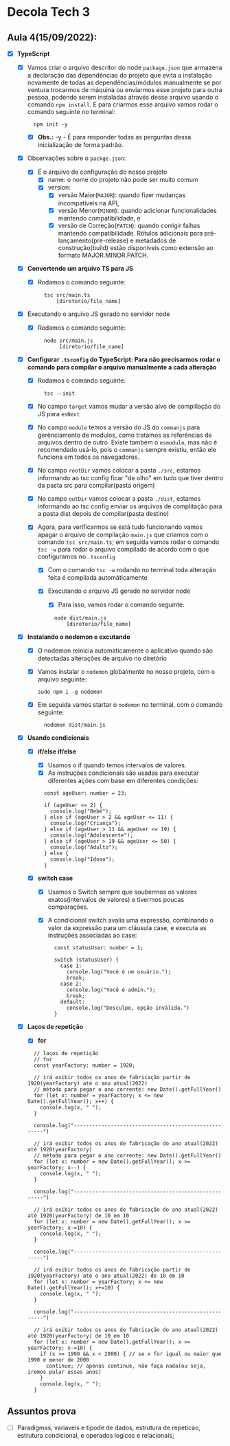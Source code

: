 # Decola Tech 3

## Aula 4(15/09/2022):
    
- [x] **TypeScript**

  -[x] Vamos criar o arquivo descritor do node `package.json` que armazena a declaração das dependências do projeto que evita a instalação novamente de todas as dependências/módulos manualmente se por ventura trocarmos de máquina ou enviarmos esse projeto para outra pessoa, podendo serem instaladas através desse arquivo usando o comando `npm install`. E para criarmos esse arquivo vamos rodar o comando seguinte no terminal:

    ```
      npm init -y
    ```
    -[x] **Obs.:** -y - É para responder todas as perguntas dessa inicialização de forma padrão.

  - [x] Observações sobre o `packge.json`:
    - [x] É o arquivo de configuração do nosso projeto
      - [x] name: o nome do projeto não pode ser muito comum
      - [x] version: 
        - [x] versão Maior(`MAJOR`): quando fizer mudanças incompatíveis na API,
        - [x] versão Menor(`MINOR`): quando adicionar funcionalidades mantendo compatibilidade, e
        - [x] versão de Correção(`PATCH`): quando corrigir falhas mantendo compatibilidade. Rótulos adicionais para pré-lançamento(pre-release) e metadados de construção(build) estão disponíveis como extensão ao formato MAJOR.MINOR.PATCH.

  - [x] **Convertendo um arquivo TS para JS**
    - [x] Rodamos o comando seguinte:

      ``` 
        tsc src/main.ts
            [diretorio/file_name]
      ```

  - [x] Executando o arquivo JS gerado no servidor node
    - [x] Rodamos o comando seguinte:

      ``` 
        node src/main.js
             [diretorio/file_name]
      ```

  - [x] **Configurar `.tsconfig` do TypeScript: Para não precisarmos rodar o comando para compilar o arquivo manualmente a cada alteração**
    - [x] Rodamos o comando seguinte:

      ``` 
        tsc --init
      ```

    - [x] No campo `target` vamos mudar a versão alvo de complilação do JS para `esNext`

    - [x] No campo `module` temos a versão do JS do `commanjs` para gerênciamento de modulos, como tratamos as referências de arquivos dentro de outro. 
    Existe também o `esmodule`, mas não é recomendado usá-lo, pois o `commanjs` sempre existiu, então ele funciona em todos os navegadores.

    - [x] No campo `rootDir` vamos colocar a pasta `./src`, estamos informando ao tsc config ficar "de olho" em tudo que tiver dentro da pasta src para compilar(pasta origem)

    - [x] No campo `outDir` vamos colocar a pasta `./dist`, estamos informando ao tsc config enviar os arquivos de complitação para a pasta dist depois de compilar(pasta destino)

    - [x] Agora, para verificarmos se está tudo funcionando vamos apagar o arquivo de compilação `main.js` que criamos com o comando `tsc src/main.ts`; em seguida vamos rodar o comando `tsc -w` para rodar o arquivo compilado de acordo com o que configuramos no `.tsconfig`
      - [x] Com o comando `tsc -w` rodando no terminal toda alteração feita é compilada automáticamente

      - [x] Executando o arquivo JS gerado no servidor node
        - [x] Para isso, vamos rodar o comando seguinte:

        ``` 
          node dist/main.js
              [diretorio/file_name]
        ```

  - [x] **Instalando o nodemon e excutando**
    - [x] O nodemon reinicia automaticamente o aplicativo quando são detectadas alterações de arquivo no diretório
    - [x] Vamos instalar o `nodemon` globalmente no nosso projeto, com o arquivo seguinte:
      
      ```
      sudo npm i -g nodemon
      ```
    - [x] Em seguida vamos startar o `nodemon` no terminal, com o comando seguinte:
    
      ```
        nodemon dist/main.js 
      ```

  - [x] **Usando condicionais**
    - [x] **if/else if/else**
      - [x] Usamos o if quando temos intervalos de valores.
      - [x] As instruções condicionais são usadas para executar diferentes ações com base em diferentes condições:
      
      ``` TS
        const ageUser: number = 23;

        if (ageUser <= 2) {
          console.log("Bebê");
        } else if (ageUser > 2 && ageUser <= 11) {
          console.log("Criança");
        } else if (ageUser > 11 && ageUser <= 19) {
          console.log("Adolescente");
        } else if (ageUser > 19 && ageUser <= 50) {
          console.log("Adulto");
        } else {
          console.log("Idoso");
        }
      ```
    
    - [x] **switch case** 
      - [x] Usamos o Switch sempre que soubermos os valores exatos(intervalos de valores) e tivermos poucas comparações.
      - [x] A condicional switch avalia uma expressão, combinando o valor da expressão para um cláusula case, e executa as instruções associadas ao case:
        
        ``` TS
          const statusUser: number = 1;

          switch (statusUser) {
            case 1:
              console.log("Você é um usuário.");
              break;
            case 2:
              console.log("Você é admin.");
              break;
            default:
              console.log("Desculpe, opção inválida.")
          }
        ```

  - [x] **Laços de repetição** 
    - [x] **for**

    ``` TS
      // laços de repetição
      // for
      const yearFactory: number = 1920;

      // irá exibir todos os anos de fabricação partir de 1920(yearFactory) até o ano atual(2022)
      // método para pegar o ano corrente: new Date().getFullYear()
      for (let x: number = yearFactory; x <= new Date().getFullYear(); x++) {
        console.log(x, " ");
      }

      console.log("-----------------------------------------------------")

      // irá exibir todos os anos de fabricação do ano atual(2022) até 1920(yearFactory)
      // método para pegar o ano corrente: new Date().getFullYear()
      for (let x: number = new Date().getFullYear(); x >= yearFactory; x--) {
        console.log(x, " ");
      }

      console.log("-----------------------------------------------------")

      // irá exibir todos os anos de fabricação do ano atual(2022) até 1920(yearFactory) de 10 em 10 
      for (let x: number = new Date().getFullYear(); x >= yearFactory; x-=10) {
        console.log(x, " ");
      }

      console.log("-----------------------------------------------------")

      // irá exibir todos os anos de fabricação partir de 1920(yearFactory) até o ano atual(2022) de 10 em 10
      for (let x: number = yearFactory; x <= new Date().getFullYear(); x+=10) {
        console.log(x, " ");
      }

      console.log("-----------------------------------------------------")

      // irá exibir todos os anos de fabricação do ano atual(2022) até 1920(yearFactory) de 10 em 10 
      for (let x: number = new Date().getFullYear(); x >= yearFactory; x-=10) {
        if (x >= 1990 && x < 2000) { // se x for igual ou maior que 1990 e menor de 2000
          continue; // apenas continue, não faça nada(ou seja, iremos pular esses anos)
        }
        console.log(x, " ");
      }
    ```

## Assuntos prova 
  - [ ] Paradigmas, variaveis e tipode de dados, estrutura de repeticao, estrutura condicional, e operados logicos e relacionais;

